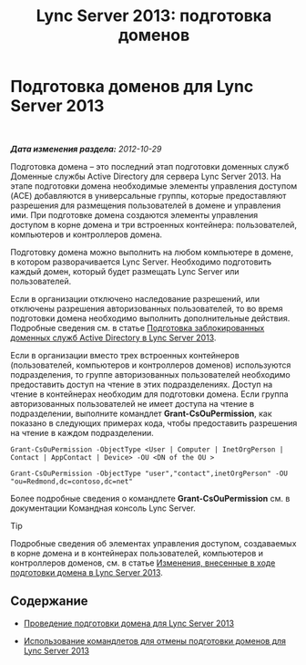 ﻿---
title: 'Lync Server 2013: подготовка доменов'
TOCTitle: Подготовка доменов
ms:assetid: 8eea541c-5f9d-4afc-92a8-a31d6f742544
ms:mtpsurl: https://technet.microsoft.com/ru-ru/library/Gg398721(v=OCS.15)
ms:contentKeyID: 49310496
ms.date: 05/19/2016
mtps_version: v=OCS.15
ms.translationtype: HT
---

# Подготовка доменов для Lync Server 2013

 

_**Дата изменения раздела:** 2012-10-29_

Подготовка домена – это последний этап подготовки доменных служб Доменные службы Active Directory для сервера Lync Server 2013. На этапе подготовки домена необходимые элементы управления доступом (ACE) добавляются в универсальные группы, которые предоставляют разрешения для размещения пользователей в домене и управления ими. При подготовке домена создаются элементы управления доступом в корне домена и три встроенных контейнера: пользователей, компьютеров и контроллеров домена.

Подготовку домена можно выполнить на любом компьютере в домене, в котором разворачивается Lync Server. Необходимо подготовить каждый домен, который будет размещать Lync Server или пользователей.

Если в организации отключено наследование разрешений, или отключены разрешения авторизованных пользователей, то во время подготовки домена необходимо выполнить дополнительные действия. Подробные сведения см. в статье [Подготовка заблокированных доменных служб Active Directory в Lync Server 2013](lync-server-2013-preparing-a-locked-down-active-directory-domain-services.md).

Если в организации вместо трех встроенных контейнеров (пользователей, компьютеров и контроллеров доменов) используются подразделения, то группе авторизованных пользователей необходимо предоставить доступ на чтение в этих подразделениях. Доступ на чтение в контейнерах необходим для подготовки домена. Если группа авторизованных пользователей не имеет доступа на чтение в подразделении, выполните командлет **Grant-CsOuPermission**, как показано в следующих примерах кода, чтобы предоставить разрешения на чтение в каждом подразделении.

    Grant-CsOuPermission -ObjectType <User | Computer | InetOrgPerson | Contact | AppContact | Device> -OU <DN of the OU > 

    Grant-CsOuPermission -ObjectType "user","contact",inetOrgPerson" -OU "ou=Redmond,dc=contoso,dc=net"

Более подробные сведения о командлете **Grant-CsOuPermission** см. в документации Командная консоль Lync Server.


> [!TIP]
> Подробные сведения об элементах управления доступом, создаваемых в корне домена и в контейнерах пользователей, компьютеров и контроллеров доменов, см. в статье <A href="lync-server-2013-changes-made-by-domain-preparation.md">Изменения, внесенные в ходе подготовки домена в Lync Server 2013</A>.



## Содержание

  - [Проведение подготовки домена для Lync Server 2013](lync-server-2013-running-domain-preparation.md)

  - [Использование командлетов для отмены подготовки доменов для Lync Server 2013](lync-server-2013-using-cmdlets-to-reverse-domain-preparation.md)

